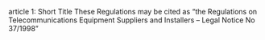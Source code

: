 article 1: Short Title 
These Regulations may be cited as “the Regulations on Telecommunications Equipment Suppliers and Installers – Legal Notice No 37&#x2F;1998”
<ul>
</ul>